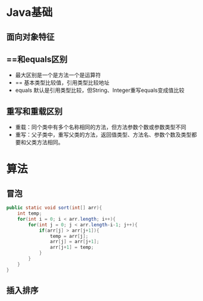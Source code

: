 # Java基础

## 面向对象特征



## ==和equals区别

- 最大区别是一个是方法一个是运算符
- == 基本类型比较值，引用类型比较地址
- equals 默认是引用类型比较，但String、Integer重写equals变成值比较

## 重写和重载区别

- 重载：同个类中有多个名称相同的方法，但方法参数个数或参数类型不同
- 重写：父子类中，重写父类的方法，返回值类型、方法名、参数个数及类型都要和父类方法相同。









# 算法

## 冒泡

```java
public static void sort(int[] arr){
    int temp;
    for(int i = 0; i < arr.length; i++){
        for(int j = 0; j < arr.length-i-1; j++){
            if(arr[j] > arr[j+1]){
                temp = arr[j];
                arr[j] = arr[j+1];
                arr[j+1] = temp;
            }
        }
    }
}
```

## 插入排序

